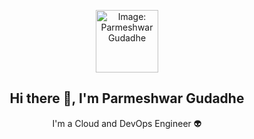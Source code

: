 <p align="center">
 <img width="100px" src="https://www.google.com/images/branding/googlelogo/1x/googlelogo_light_color_272x92dp.png" align="center" alt="Image: Parmeshwar Gudadhe" />
 <h2 align="center">Hi there 👋, I'm Parmeshwar Gudadhe</h2>
 <p align="center">I'm a Cloud and DevOps Engineer 👽</p>
</p>

<!--
**parmeshwargudadhe/parmeshwargudadhe** is a ✨ _special_ ✨ repository because its `README.md` (this file) appears on your GitHub profile.

Here are some ideas to get you started:

- 🔭 I’m currently working on ...
- 🌱 I’m currently learning ...
- 👯 I’m looking to collaborate on ...
- 🤔 I’m looking for help with ...
- 💬 Ask me about ...
- 📫 How to reach me: ...
- 😄 Pronouns: ...
- ⚡ Fun fact: ...
-->